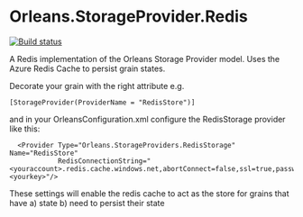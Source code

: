 # Orleans.StorageProvider.Redis

[![Build status](https://ci.appveyor.com/api/projects/status/x7j20s8bdhm7tkvq?svg=true)](https://ci.appveyor.com/project/richorama/orleans-storageprovider-redis)

A Redis implementation of the Orleans Storage Provider model. Uses the Azure Redis Cache to persist grain states.

Decorate your grain with the right attribute e.g.

    [StorageProvider(ProviderName = "RedisStore")]

and in your OrleansConfiguration.xml configure the RedisStorage provider like this:

      <Provider Type="Orleans.StorageProviders.RedisStorage" Name="RedisStore"
                RedisConnectionString="<youraccount>.redis.cache.windows.net,abortConnect=false,ssl=true,password=<yourkey>"/>

These settings will enable the redis cache to act as the store for grains that have 
a) state
b) need to persist their state
